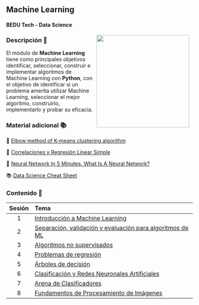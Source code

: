 ## Machine Learning
#### BEDU Tech - Data Science

<img src="imagenes/image.gif" align="right" height="250" width="250" hspace="10">

### Descripción :pencil:

El módulo de __Machine Learning__ tiene como principales objetivos identificar, seleccionar, construir e implementar algoritmos de Machine Learning con __Python__, con el objetivo de identificar si un problema amerita utilizar Machine Learning, seleccionar el mejor algoritmo, construirlo, implementarlo y probar su eficacia.

### Material adicional :books:

:link: [Elbow method of K-means clustering algorithm](https://medium.com/analytics-vidhya/elbow-method-of-k-means-clustering-algorithm-a0c916adc540)

:link: [Correlaciones y Regresión Linear Simple](https://github.com/manu-msr/beduadp/blob/master/sesion04/README.md)

:link: [Neural Network In 5 Minutes. What Is A Neural Network?](https://www.youtube.com/watch?v=bfmFfD2RIcg)

:books: [Data Science Cheat Sheet](documentos/cheatsheet.pdf)

### Contenido :date:

| Sesión | Tema                                                               | 
| :----: | :----------------------------------------------------------------- | 
| 1      | [Introducción a Machine Learning](Sesion-01/Readme.md)             |
| 2      | [Separación, validación y evaluación para algoritmos de ML](Sesion-02/Readme.md) |
| 3      | [Algoritmos no supervisados](Sesion-03/Readme.md)                  |
| 4      | [Problemas de regresión](Sesion-04/Readme.md)                      |
| 5      | [Árboles de decisión](Sesion-05/Readme.md)                         |
| 6      | [Clasificación y Redes Neuronales Artificiales](Sesion-06/Readme.md) |
| 7      | [Arena de Clasificadores](Sesion-07/Readme.md)                     |
| 8      | [Fundamentos de Procesamiento de Imágenes](Sesion-08/Readme.md)    |
